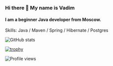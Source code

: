 ### Hi there 👋 My name is Vadim
#### I am a beginner Java developer from Moscow.

Skills: Java / Maven / Spring / Hibernate / Postgres

![GitHub stats](https://github-readme-stats.vercel.app/api?username=VadimMarenov&show_icons=true)  

[![trophy](https://github-profile-trophy.vercel.app/?username=VadimMarenov)](https://github.com/ryo-ma/github-profile-trophy)

![Profile views](https://gpvc.arturio.dev/VadimMarenov)  
